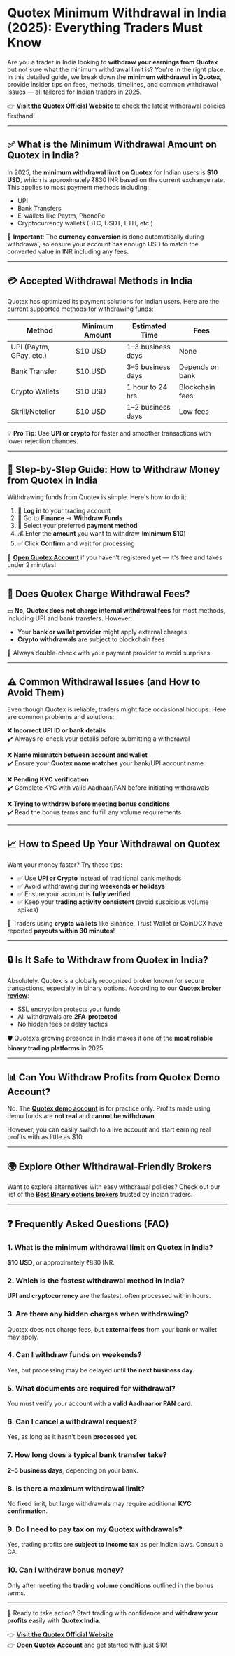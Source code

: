 # **Quotex Minimum Withdrawal in India (2025): Everything Traders Must Know**

Are you a trader in India looking to **withdraw your earnings from Quotex** but not sure what the minimum withdrawal limit is? You're in the right place. In this detailed guide, we break down the **minimum withdrawal in Quotex**, provide insider tips on fees, methods, timelines, and common withdrawal issues — all tailored for Indian traders in 2025.

👉 **[Visit the Quotex Official Website](https://broker-qx.pro/?lid=933306)** to check the latest withdrawal policies firsthand!

---

## ✅ What is the Minimum Withdrawal Amount on Quotex in India?

In 2025, the **minimum withdrawal limit on Quotex** for Indian users is **$10 USD**, which is approximately ₹830 INR based on the current exchange rate. This applies to most payment methods including:

- UPI
- Bank Transfers
- E-wallets like Paytm, PhonePe
- Cryptocurrency wallets (BTC, USDT, ETH, etc.)

🔔 **Important**: The **currency conversion** is done automatically during withdrawal, so ensure your account has enough USD to match the converted value in INR including any fees.

---

## 💳 Accepted Withdrawal Methods in India

Quotex has optimized its payment solutions for Indian users. Here are the current supported methods for withdrawing funds:

| Method          | Minimum Amount | Estimated Time     | Fees           |
|-----------------|----------------|--------------------|----------------|
| UPI (Paytm, GPay, etc.) | $10 USD        | 1–3 business days | None           |
| Bank Transfer   | $10 USD        | 3–5 business days  | Depends on bank|
| Crypto Wallets  | $10 USD        | 1 hour to 24 hrs   | Blockchain fees|
| Skrill/Neteller | $10 USD        | 1–2 business days  | Low fees       |

💡 **Pro Tip**: Use **UPI or crypto** for faster and smoother transactions with lower rejection chances.

---

## 📝 Step-by-Step Guide: How to Withdraw Money from Quotex in India

Withdrawing funds from Quotex is simple. Here's how to do it:

1. 🔐 **Log in** to your trading account
2. 💼 Go to **Finance** → **Withdraw Funds**
3. 📌 Select your preferred **payment method**
4. 💰 Enter the **amount** you want to withdraw (**minimum $10**)
5. ✅ Click **Confirm** and wait for processing

📍 **[Open Quotex Account](https://broker-qx.pro/sign-up/?lid=933307)** if you haven’t registered yet — it's free and takes under 2 minutes!

---

## 🧾 Does Quotex Charge Withdrawal Fees?

💵 **No, Quotex does not charge internal withdrawal fees** for most methods, including UPI and bank transfers. However:

- Your **bank or wallet provider** might apply external charges
- **Crypto withdrawals** are subject to blockchain fees

👀 Always double-check with your payment provider to avoid surprises.

---

## ⚠️ Common Withdrawal Issues (and How to Avoid Them)

Even though Quotex is reliable, traders might face occasional hiccups. Here are common problems and solutions:

❌ **Incorrect UPI ID or bank details**  
✔️ Always re-check your details before submitting a withdrawal

❌ **Name mismatch between account and wallet**  
✔️ Ensure your **Quotex name matches** your bank/UPI account name

❌ **Pending KYC verification**  
✔️ Complete KYC with valid Aadhaar/PAN before initiating withdrawals

❌ **Trying to withdraw before meeting bonus conditions**  
✔️ Read the bonus terms and fulfill any volume requirements

---

## 📈 How to Speed Up Your Withdrawal on Quotex

Want your money faster? Try these tips:

- ✅ Use **UPI or Crypto** instead of traditional bank methods
- ✅ Avoid withdrawing during **weekends or holidays**
- ✅ Ensure your account is **fully verified**
- ✅ Keep your **trading activity consistent** (avoid suspicious volume spikes)

🚀 Traders using **crypto wallets** like Binance, Trust Wallet or CoinDCX have reported **payouts within 30 minutes**!

---

## 🔒 Is It Safe to Withdraw from Quotex in India?

Absolutely. Quotex is a globally recognized broker known for secure transactions, especially in binary options. According to our **[Quotex broker review](https://github.com/BinaryOptionsTrader/Quotex/blob/main/Quotex%20Review%202025%3A%20Is%20Legit%2C%20Regulated%2C%20Safe%20and%20Trust%20Broker.md)**:

- SSL encryption protects your funds
- All withdrawals are **2FA-protected**
- No hidden fees or delay tactics

🛡️ Quotex’s growing presence in India makes it one of the **most reliable binary trading platforms** in 2025.

---

## 📊 Can You Withdraw Profits from Quotex Demo Account?

No. The **[Quotex demo account](https://github.com/BinaryOptionsTrader/Quotex/blob/main/Quotex%20Demo%20Account%20Trading%2C%20How%20to%20Open%3F.md)** is for practice only. Profits made using demo funds are **not real** and **cannot be withdrawn**.

However, you can easily switch to a live account and start earning real profits with as little as $10.

---

## 🌍 Explore Other Withdrawal-Friendly Brokers

Want to explore alternatives with easy withdrawal policies? Check out our list of the **[Best Binary options brokers](https://github.com/BinaryOptionsTrader/Best-Binary-Options/blob/main/Top%2010%20Best%20Binary%20Options%20Brokers%20In%20The%20World%20(Update%202025).md)** trusted by Indian traders.

---

## ❓ Frequently Asked Questions (FAQ)

### 1. What is the minimum withdrawal limit on Quotex in India?
**$10 USD**, or approximately ₹830 INR.

### 2. Which is the fastest withdrawal method in India?
**UPI and cryptocurrency** are the fastest, often processed within hours.

### 3. Are there any hidden charges when withdrawing?
Quotex does not charge fees, but **external fees** from your bank or wallet may apply.

### 4. Can I withdraw funds on weekends?
Yes, but processing may be delayed until **the next business day**.

### 5. What documents are required for withdrawal?
You must verify your account with a **valid Aadhaar or PAN card**.

### 6. Can I cancel a withdrawal request?
Yes, as long as it hasn't been **processed yet**.

### 7. How long does a typical bank transfer take?
**2–5 business days**, depending on your bank.

### 8. Is there a maximum withdrawal limit?
No fixed limit, but large withdrawals may require additional **KYC confirmation**.

### 9. Do I need to pay tax on my Quotex withdrawals?
Yes, trading profits are **subject to income tax** as per Indian laws. Consult a CA.

### 10. Can I withdraw bonus money?
Only after meeting the **trading volume conditions** outlined in the bonus terms.

---

🚀 Ready to take action? Start trading with confidence and **withdraw your profits** easily with **Quotex India**.

👉 **[Visit the Quotex Official Website](https://broker-qx.pro/?lid=933306)**  
👉 **[Open Quotex Account](https://broker-qx.pro/sign-up/?lid=933307)** and get started with just $10!

